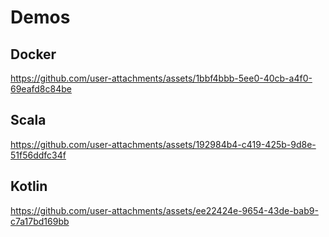 # Demos

## Docker

https://github.com/user-attachments/assets/1bbf4bbb-5ee0-40cb-a4f0-69eafd8c84be

## Scala

https://github.com/user-attachments/assets/192984b4-c419-425b-9d8e-51f56ddfc34f

## Kotlin

https://github.com/user-attachments/assets/ee22424e-9654-43de-bab9-c7a17bd169bb

